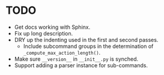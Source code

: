 TODO
====

* Get docs working with Sphinx.
* Fix up long description.
* DRY up the indenting used in the first and second passes.
  - Include subcommand groups in the determination of `_compute_max_action_length()`.
* Make sure `__version__` in `__init__.py` is synched.
* Support adding a parser instance for sub-commands.

